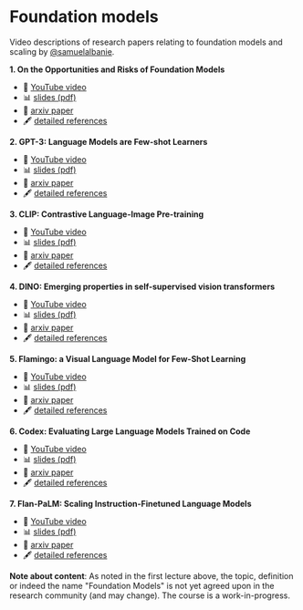 # Foundation models

Video descriptions of research papers relating to foundation models and scaling by [@samuelalbanie](https://twitter.com/SamuelAlbanie).

**1. On the Opportunities and Risks of Foundation Models**

- :movie_camera: [YouTube video](https://www.youtube.com/watch?v=ZshcPdavsdU)
- :bar_chart: [slides (pdf)](https://samuelalbanie.com/files/digest-slides/2022-06-foundation-models-opportunities-and-risks-intro.pdf)
- :page_facing_up: [arxiv paper](https://arxiv.org/abs/2108.07258)
- :fountain_pen: [detailed references](https://samuelalbanie.com/digests/2022-06-foundation-models-opportunities-and-risks-intro/)

**2. GPT-3: Language Models are Few-shot Learners**

- :movie_camera: [YouTube video](https://www.youtube.com/watch?v=5i-SC-roENM)
- :bar_chart: [slides (pdf)](https://samuelalbanie.com/files/digest-slides/2022-07-gpt-3.pdf)
- :page_facing_up: [arxiv paper](https://arxiv.org/2005.14165)
- :fountain_pen: [detailed references](https://samuelalbanie.com/digests/2022-07-gpt-3/)

**3. CLIP: Contrastive Language-Image Pre-training**

- :movie_camera: [YouTube video](https://www.youtube.com/watch?v=BcfAkQagEWU)
- :bar_chart: [slides (pdf)](https://samuelalbanie.com/files/digest-slides/2022-04-clip.pdf)
- :page_facing_up: [arxiv paper](https://arxiv.org/abs/2103.00020)
- :fountain_pen: [detailed references](https://samuelalbanie.com/digests/2022-04-clip/)

**4. DINO: Emerging properties in self-supervised vision transformers**

- :movie_camera: [YouTube video](https://www.youtube.com/watch?v=Xc_41FvlB1w)
- :bar_chart: [slides (pdf)](https://samuelalbanie.com/files/digest-slides/2022-06-dino.pdf)
- :page_facing_up: [arxiv paper](https://arxiv.org/abs/2104.14294)
- :fountain_pen: [detailed references](https://samuelalbanie.com/digests/2022-06-dino/)

**5. Flamingo: a Visual Language Model for Few-Shot Learning**

- :movie_camera: [YouTube video](https://www.youtube.com/watch?v=H82s6BrJduM)
- :bar_chart: [slides (pdf)](https://samuelalbanie.com/files/digest-slides/2022-05-flamingo.pdf)
- :page_facing_up: [arxiv paper](https://arxiv.org/abs/2204.14198)
- :fountain_pen: [detailed references](https://samuelalbanie.com/digests/2022-05-flamingo/)

**6. Codex: Evaluating Large Language Models Trained on Code**

- :movie_camera: [YouTube video](https://www.youtube.com/watch?v=Wc7dcwF7QaA)
- :bar_chart: [slides (pdf)](https://samuelalbanie.com/files/digest-slides/2022-07-codex.pdf)
- :page_facing_up: [arxiv paper](https://arxiv.org/abs/2107.03374)
- :fountain_pen: [detailed references](https://samuelalbanie.com/digests/2022-07-codex/)

**7. Flan-PaLM: Scaling Instruction-Finetuned Language Models**

- :movie_camera: [YouTube video](https://www.youtube.com/watch?v=QdwETwqyREY)
- :bar_chart: [slides (pdf)](https://samuelalbanie.com/files/digest-slides/2022-10-scaling-instruction-finetuned-language-models.pdf)
- :page_facing_up: [arxiv paper](https://arxiv.org/abs/2210.11416)
- :fountain_pen: [detailed references](https://samuelalbanie.com/digests/2022-10-scaling-instruction-finetuned-language-models/)

<strong>Note about content</strong>:
As noted in the first lecture above, the topic, definition or indeed the name "Foundation Models" is not yet agreed upon in the research community (and may change).
The course is a work-in-progress.
